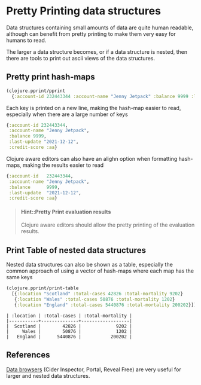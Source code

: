 # Pretty Printing data structures

Data structures containing small amounts of data are quite human readable, although can benefit from pretty printing to make them very easy for humans to read.

The larger a data structure becomes, or if a data structure is nested, then there are tools to print out ascii views of the data structures.

## Pretty print hash-maps

```clojure
(clojure.pprint/pprint
  {:account-id 232443344 :account-name "Jenny Jetpack" :balance 9999 :last-update "2021-12-12" :credit-score :aa} )
```

Each key is printed on a new line, making the hash-map easier to read, especially when there are a large number of keys

```clojure
{:account-id 232443344,
 :account-name "Jenny Jetpack",
 :balance 9999,
 :last-update "2021-12-12",
 :credit-score :aa}
```

Clojure aware editors can also have an alighn option when formatting hash-maps, making the results easier to read

```clojure
{:account-id   232443344,
 :account-name "Jenny Jetpack",
 :balance      9999,
 :last-update  "2021-12-12",
 :credit-score :aa}
```

> #### Hint::Pretty Print evaluation results
> Clojure aware editors should allow the pretty printing of the evaluation results.


## Print Table of nested data structures

Nested data structures can also be shown as a table, especially the common approach of using a vector of hash-maps where each map has the same keys

```clojure
(clojure.pprint/print-table
  [{:location "Scotland" :total-cases 42826 :total-mortality 9202}
   {:location "Wales" :total-cases 50876 :total-mortality 1202}
   {:location "England" :total-cases 5440876 :total-mortality 200202}])
```

```none
| :location | :total-cases | :total-mortality |
|-----------+--------------+------------------|
|  Scotland |        42826 |             9202 |
|     Wales |        50876 |             1202 |
|   England |      5440876 |           200202 |
```


## References

[Data browsers](/clojure-tools/data-browsers/) (Cider Inspector, Portal, Reveal Free) are very useful for larger and nested data structures.
